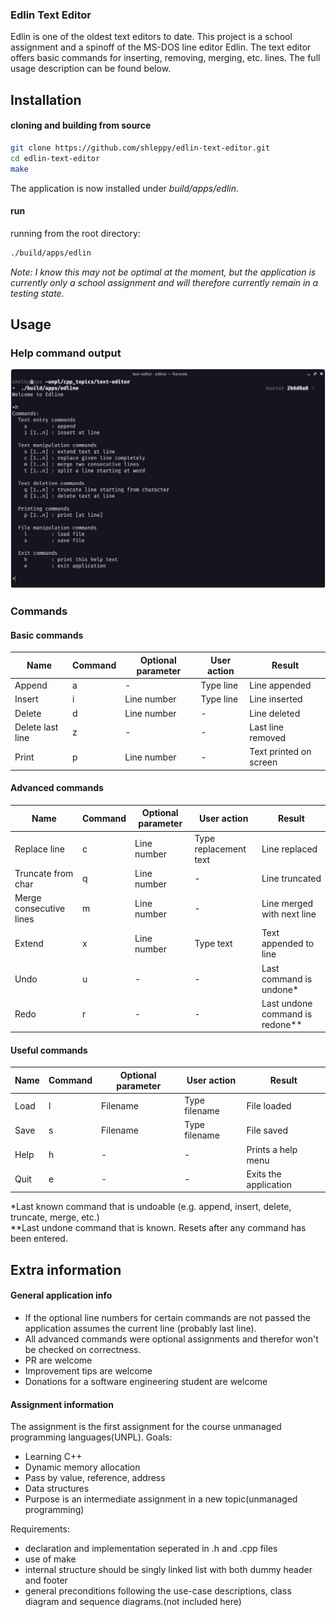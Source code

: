 ### Edlin Text Editor

Edlin is one of the oldest text editors to date. This project is a school assignment and a spinoff of the MS-DOS line editor Edlin. The text editor offers basic commands for inserting, removing, merging, etc. lines. The full usage description can be found below.


## Installation

#### cloning and building from source
```bash
git clone https://github.com/shleppy/edlin-text-editor.git
cd edlin-text-editor
make
```

The application is now installed under _build/apps/edlin_.  

#### run
running from the root directory:
```bash
./build/apps/edlin
```

_Note: I know this may not be optimal at the moment, but the application is currently only a school assignment and will therefore currently remain in a testing state._ 

## Usage

### Help command output

![edlin-text-editor](screenshots/help.png)

### Commands

#### Basic commands
| Name | Command | Optional parameter | User action | Result |
|----------|----------|-----------|---------|---------|
| Append | a | - | Type line | Line appended |
| Insert | i | Line number | Type line | Line inserted |
| Delete | d | Line number | - | Line deleted |
| Delete last line | z | - | - | Last line removed |
| Print | p | Line number | - | Text printed on screen |

#### Advanced commands
| Name | Command | Optional parameter | User action | Result |
|----------|----------|-----------|---------|---------|
| Replace line | c | Line number | Type replacement text | Line replaced | 
| Truncate from char | q | Line number | - | Line truncated |
| Merge consecutive lines | m | Line number | - | Line merged with next line |
| Extend | x | Line number | Type text | Text appended to line |
| Undo | u | - | - | Last command is undone* |
| Redo | r | - | - | Last undone command is redone** |

#### Useful commands
| Name | Command | Optional parameter | User action | Result |
|----------|----------|-----------|---------|---------|
| Load | l | Filename | Type filename | File loaded |
| Save | s | Filename | Type filename | File saved |
| Help | h | - | - | Prints a help menu |
| Quit | e | - | - | Exits the application |


\*Last known command that is undoable (e.g. append, insert, delete, truncate, merge, etc.)  
\*\*Last undone command that is known. Resets after any command has been entered.  

## Extra information
#### General application info
* If the optional line numbers for certain commands are not passed the application assumes the current line (probably last line).  
* All advanced commands were optional assignments and therefor won't be checked on correctness.  
* PR are welcome
* Improvement tips are welcome
* Donations for a software engineering student are welcome

#### Assignment information
The assignment is the first assignment for the course unmanaged programming languages(UNPL).
Goals:  
* Learning C++
* Dynamic memory allocation
* Pass by value, reference, address
* Data structures
* Purpose is an intermediate assignment in a new topic(unmanaged programming)

Requirements:  
* declaration and implementation seperated in .h and .cpp files
* use of make
* internal structure should be singly linked list with both dummy header and footer
* general preconditions following the use-case descriptions, class diagram and sequence diagrams.(not included here)

